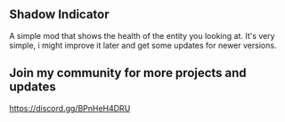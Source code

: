## Shadow Indicator

A simple mod that shows the health of the entity you looking at. It's very simple, i might improve it later and get some updates for newer versions.

## Join my community for more projects and updates

https://discord.gg/BPnHeH4DRU
